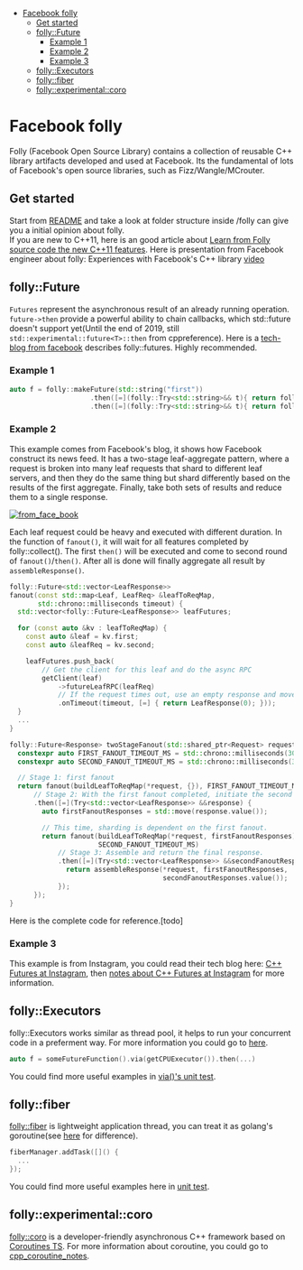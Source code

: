 
- [Facebook folly](#facebook-folly)
  - [Get started](#get-started)
  - [folly::Future](#follyfuture)
    - [Example 1](#example-1)
    - [Example 2](#example-2)
    - [Example 3](#example-3)
  - [folly::Executors](#follyexecutors)
  - [folly::fiber](#follyfiber)
  - [folly::experimental::coro](#follyexperimentalcoro)


# Facebook folly

Folly (Facebook Open Source Library) contains a collection of reusable C++ library artifacts developed and used at Facebook.  Its the fundamental of lots of Facebook's open source libraries, such as Fizz/Wangle/MCrouter.

## Get started
Start from [README](https://github.com/facebook/folly/blob/master/README.md) and take a look at folder structure inside /folly can give you a initial opinion about folly.  
If you are new to C++11, here is an good article about [Learn from Folly source code the new C++11 features](http://www.javadepend.com/Blog/?p=431). 
Here is presentation from Facebook engineer about folly: Experiences with Facebook's C++ library [video](https://www.youtube.com/watch?v=GDxb21kEthM)

## folly::Future

`Futures` represent the asynchronous result of an already running operation.  `future->then` provide a powerful ability to chain callbacks, which std::future doesn't support yet(Until the end of 2019, still `std::experimental::future<T>::then` from cppreference).  Here is a [tech-blog from facebook](https://engineering.fb.com/developer-tools/futures-for-c-11-at-facebook/) describes folly::futures.  Highly recommended.

### Example 1
```C++
auto f = folly::makeFuture(std::string("first"))
                    .then([=](folly::Try<std::string>&& t){ return folly::makeFuture(t.value() + " second ");} )
                    .then([=](folly::Try<std::string>&& t){ return folly::makeFuture(t.value() + " third ");} )
```

### Example 2
This example comes from Facebook's blog, it shows how Facebook construct its news feed.  It has a two-stage leaf-aggregate pattern, where a request is broken into many leaf requests that shard to different leaf servers, and then they do the same thing but shard differently based on the results of the first aggregate. Finally, take both sets of results and reduce them to a single response.  

[![from_face_book](https://engineering.fb.com/wp-content/uploads/2015/06/GHcGrgDwh2hOxzMFADm5eE4AAAAAbj0JAAAB.jpg)](https://engineering.fb.com/wp-content/uploads/2015/06/GHcGrgDwh2hOxzMFADm5eE4AAAAAbj0JAAAB.jpg)


Each leaf request could be heavy and executed with different duration.  In the function of `fanout()`, it will wait for all features completed by folly::collect().  The first `then()` will be executed and come to second round of `fanout()`/`then()`.  After all is done will finally aggregate all result by `assembleResponse()`.

```C++
folly::Future<std::vector<LeafResponse>>
fanout(const std::map<Leaf, LeafReq> &leafToReqMap,
       std::chrono::milliseconds timeout) {
  std::vector<folly::Future<LeafResponse>> leafFutures;

  for (const auto &kv : leafToReqMap) {
    const auto &leaf = kv.first;
    const auto &leafReq = kv.second;

    leafFutures.push_back(
        // Get the client for this leaf and do the async RPC
        getClient(leaf)
            ->futureLeafRPC(leafReq)
            // If the request times out, use an empty response and move on.
            .onTimeout(timeout, [=] { return LeafResponse(0); }));
  }
  ...
}

folly::Future<Response> twoStageFanout(std::shared_ptr<Request> request) {
  constexpr auto FIRST_FANOUT_TIMEOUT_MS = std::chrono::milliseconds(3000);
  constexpr auto SECOND_FANOUT_TIMEOUT_MS = std::chrono::milliseconds(3000);

  // Stage 1: first fanout
  return fanout(buildLeafToReqMap(*request, {}), FIRST_FANOUT_TIMEOUT_MS)
      // Stage 2: With the first fanout completed, initiate the second fanout.
      .then([=](Try<std::vector<LeafResponse>> &&response) {
        auto firstFanoutResponses = std::move(response.value());

        // This time, sharding is dependent on the first fanout.
        return fanout(buildLeafToReqMap(*request, firstFanoutResponses),
                      SECOND_FANOUT_TIMEOUT_MS)
            // Stage 3: Assemble and return the final response.
            .then([=](Try<std::vector<LeafResponse>> &&secondFanoutResponses) {
              return assembleResponse(*request, firstFanoutResponses,
                                      secondFanoutResponses.value());
            });
      });
}

```
Here is the complete code for reference.[todo]

### Example 3

This example is from Instagram, you could read their tech blog here: [C++ Futures at Instagram](https://instagram-engineering.com/c-futures-at-instagram-9628ff634f49), then [notes about C++ Futures at Instagram](./cpp_futures_instagram_notes.md) for more information.

## folly::Executors
folly::Executors works similar as thread pool, it helps to run your concurrent code in a preferment way.  For more information you could go to [here](https://github.com/facebook/folly/blob/master/folly/docs/Executors.md).

```C++
auto f = someFutureFunction().via(getCPUExecutor()).then(...)
```
You could find more useful examples in [via()'s unit test](https://github.com/facebook/folly/blob/master/folly/futures/test/ViaTest.cpp#L64).

## folly::fiber
[folly::fiber](https://github.com/facebook/folly/tree/master/folly/fibers) is lightweight application thread, you can treat it as golang's goroutine(see [here](https://stackoverflow.com/a/35996436) for difference).

```C++
fiberManager.addTask([]() {
  ...
});
```
You could find more useful examples here in [unit test](https://github.com/facebook/folly/blob/05490a16e98b2b7c4857d39b2c2b9d89f33a5b1d/folly/fibers/test/FibersTestApp.cpp#L27).


## folly::experimental::coro
[folly::coro](https://github.com/facebook/folly/tree/master/folly/experimental/coro) is a developer-friendly asynchronous C++ framework based on [Coroutines TS](http://www.open-std.org/jtc1/sc22/wg21/docs/papers/2019/p1477r0.pdf).  For more information about coroutine, you could go to [cpp_coroutine_notes](./cpp_coroutine_notes.md).



